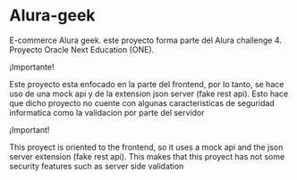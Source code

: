 # Alura-geek
E-commerce Alura geek. este proyecto forma parte del Alura challenge 4. Proyecto Oracle Next Education (ONE).

¡Importante!

Este proyecto esta enfocado en la parte del frontend, por lo tanto, se hace uso de una mock api y de la extension json server (fake rest api).
Esto hace que dicho proyecto no cuente con algunas caracteristicas de seguridad informatica como la validacion por parte del servidor


¡Important!

This proyect is oriented to the frontend, so it uses a mock api and the json server extension (fake rest api).
This makes that this proyect has not some security features such as server side validation

